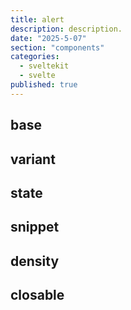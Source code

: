 ```yaml
---
title: alert
description: description.
date: "2025-5-07"
section: "components"
categories:
  - sveltekit
  - svelte
published: true
---
```


<script>
  import { AlertBase, AlertVariant, AlertState, AlertSnippet, AlertDensity, AlertClosable } from "$lib/components/docs/index.js";
</script>

## base

<AlertBase/>

## variant

<AlertVariant/>

## state

<AlertState/>

## snippet

<AlertSnippet/>

## density

<AlertDensity/>

## closable

<AlertClosable/>
